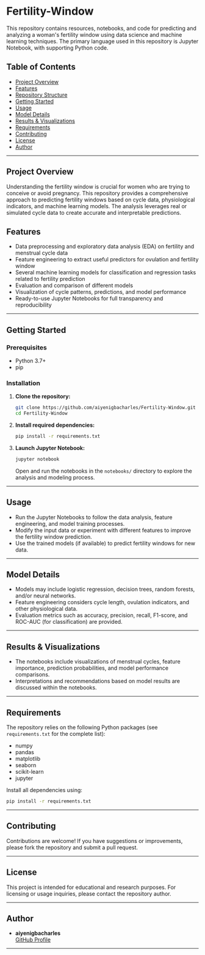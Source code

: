 # Fertility-Window

This repository contains resources, notebooks, and code for predicting and analyzing a woman's fertility window using data science and machine learning techniques. The primary language used in this repository is Jupyter Notebook, with supporting Python code.

## Table of Contents

- [Project Overview](#project-overview)
- [Features](#features)
- [Repository Structure](#repository-structure)
- [Getting Started](#getting-started)
- [Usage](#usage)
- [Model Details](#model-details)
- [Results & Visualizations](#results--visualizations)
- [Requirements](#requirements)
- [Contributing](#contributing)
- [License](#license)
- [Author](#author)

---

## Project Overview

Understanding the fertility window is crucial for women who are trying to conceive or avoid pregnancy. This repository provides a comprehensive approach to predicting fertility windows based on cycle data, physiological indicators, and machine learning models. The analysis leverages real or simulated cycle data to create accurate and interpretable predictions.

## Features

- Data preprocessing and exploratory data analysis (EDA) on fertility and menstrual cycle data
- Feature engineering to extract useful predictors for ovulation and fertility window
- Several machine learning models for classification and regression tasks related to fertility prediction
- Evaluation and comparison of different models
- Visualization of cycle patterns, predictions, and model performance
- Ready-to-use Jupyter Notebooks for full transparency and reproducibility

---

## Getting Started

### Prerequisites

- Python 3.7+
- pip

### Installation

1. **Clone the repository:**
   ```bash
   git clone https://github.com/aiyenigbacharles/Fertility-Window.git
   cd Fertility-Window
   ```

2. **Install required dependencies:**
   ```bash
   pip install -r requirements.txt
   ```

3. **Launch Jupyter Notebook:**
   ```bash
   jupyter notebook
   ```
   Open and run the notebooks in the `notebooks/` directory to explore the analysis and modeling process.

---

## Usage

- Run the Jupyter Notebooks to follow the data analysis, feature engineering, and model training processes.
- Modify the input data or experiment with different features to improve the fertility window prediction.
- Use the trained models (if available) to predict fertility windows for new data.

---

## Model Details

- Models may include logistic regression, decision trees, random forests, and/or neural networks.
- Feature engineering considers cycle length, ovulation indicators, and other physiological data.
- Evaluation metrics such as accuracy, precision, recall, F1-score, and ROC-AUC (for classification) are provided.

---

## Results & Visualizations

- The notebooks include visualizations of menstrual cycles, feature importance, prediction probabilities, and model performance comparisons.
- Interpretations and recommendations based on model results are discussed within the notebooks.

---

## Requirements

The repository relies on the following Python packages (see `requirements.txt` for the complete list):

- numpy
- pandas
- matplotlib
- seaborn
- scikit-learn
- jupyter

Install all dependencies using:

```bash
pip install -r requirements.txt
```

---

## Contributing

Contributions are welcome! If you have suggestions or improvements, please fork the repository and submit a pull request.

---

## License

This project is intended for educational and research purposes. For licensing or usage inquiries, please contact the repository author.

---

## Author

- **aiyenigbacharles**  
  [GitHub Profile](https://github.com/aiyenigbacharles)

---
